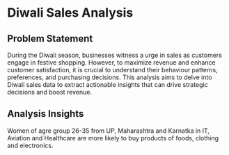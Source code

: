 # Diwali Sales Analysis

## Problem Statement
During the Diwali season, businesses witness a urge in sales as customers engage in festive shopping. However, to maximize revenue and enhance customer satisfaction, it is crucial to understand their behaviour patterns, preferences, and purchasing decisions. This analysis aims to delve into Diwali sales data to extract actionable insights that can drive strategic decisions and boost revenue.

## Analysis Insights

Women of agre group 26-35 from UP, Maharashtra and Karnatka in IT, Aviation and Healthcare are more likely to buy products of foods, clothing and electronics.
